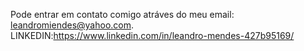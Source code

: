 Pode entrar em contato comigo atráves do meu email: leandromiendes@yahoo.com.
LINKEDIN:https://www.linkedin.com/in/leandro-mendes-427b95169/
